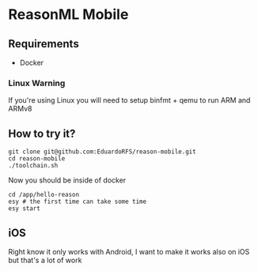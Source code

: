 # ReasonML Mobile

## Requirements

- Docker

### Linux Warning

If you're using Linux you will need to setup binfmt + qemu to run ARM and ARMv8

## How to try it?

```shell
git clone git@github.com:EduardoRFS/reason-mobile.git
cd reason-mobile
./toolchain.sh
```

Now you should be inside of docker
```
cd /app/hello-reason
esy # the first time can take some time
esy start
```

## iOS

Right know it only works with Android, I want to make it works also on iOS but that's a lot of work
